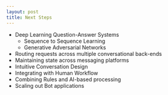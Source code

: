 ```yaml
---
layout: post
title: Next Steps
---
```


* Deep Learning Question-Answer Systems
  * Sequence to Sequence Learning
  * Generative Adversarial Networks
* Routing requests across multiple conversational back-ends
* Maintaining state across messaging platforms
* Intuitive Conversation Design
* Integrating with Human Workflow
* Combining Rules and AI-based processing
* Scaling out Bot applications
